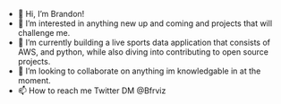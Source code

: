 - 👋 Hi, I’m Brandon!
- 👀 I’m interested in anything new up and coming and projects that will challenge me.
- 🌱 I’m currently building a live sports data application that consists of AWS, and python, while also diving into contributing to open source projects.
- 💞️ I’m looking to collaborate on anything im knowledgable in at the moment.
- 📫 How to reach me Twitter DM @Bfrviz

<!---
bfraz33/bfraz33 is a ✨ special ✨ repository because its `README.md` (this file) appears on your GitHub profile.
You can click the Preview link to take a look at your changes.
--->
